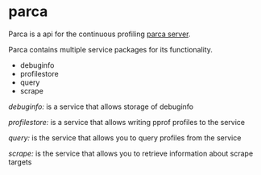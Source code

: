 # parca

Parca is a api for the continuous profiling [parca server](https://github.com/parca-dev/parca).

Parca contains multiple service packages for its functionality.

- debuginfo
- profilestore
- query
- scrape

_debuginfo:_ is a service that allows storage of debuginfo

_profilestore:_ is a service that allows writing pprof profiles to the service

_query:_ is the service that allows you to query profiles from the service

_scrape:_ is the service that allows you to retrieve information about scrape targets
